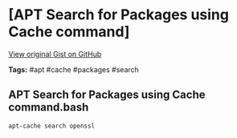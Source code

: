 # [APT Search for Packages using Cache command] 

[View original Gist on GitHub](https://gist.github.com/Integralist/a096c0fae0fc8061eefb17eb79e13717)

**Tags:** #apt #cache #packages #search

## APT Search for Packages using Cache command.bash

```shell
apt-cache search openssl
```

